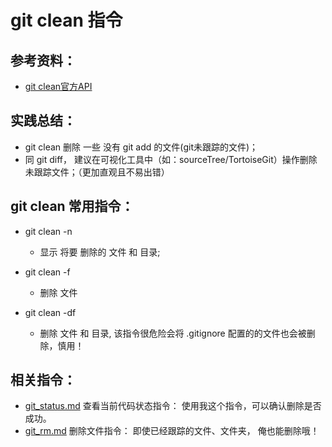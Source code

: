 # git clean 指令

## 参考资料：
* [git clean官方API](https://git-scm.com/docs/git-clean)

## 实践总结：
* git clean 删除 一些 没有 git add 的文件(git未跟踪的文件)；
* 同 git diff， 建议在可视化工具中（如：sourceTree/TortoiseGit）操作删除未跟踪文件；（更加直观且不易出错）

## git clean 常用指令：
* git clean -n
	* 显示 将要 删除的 文件 和  目录;

* git clean -f
	* 删除 文件

* git clean -df
	* 删除 文件 和 目录, 该指令很危险会将 .gitignore 配置的的文件也会被删除，慎用！

## 相关指令：
* [git_status.md](https://github.com/wteam-xq/testGit/blob/master/learn_log/git_status.md)  查看当前代码状态指令： 使用我这个指令，可以确认删除是否成功。
* [git_rm.md](https://github.com/wteam-xq/testGit/blob/master/learn_log/git_rm.md)  删除文件指令： 即使已经跟踪的文件、文件夹， 俺也能删除哦！
